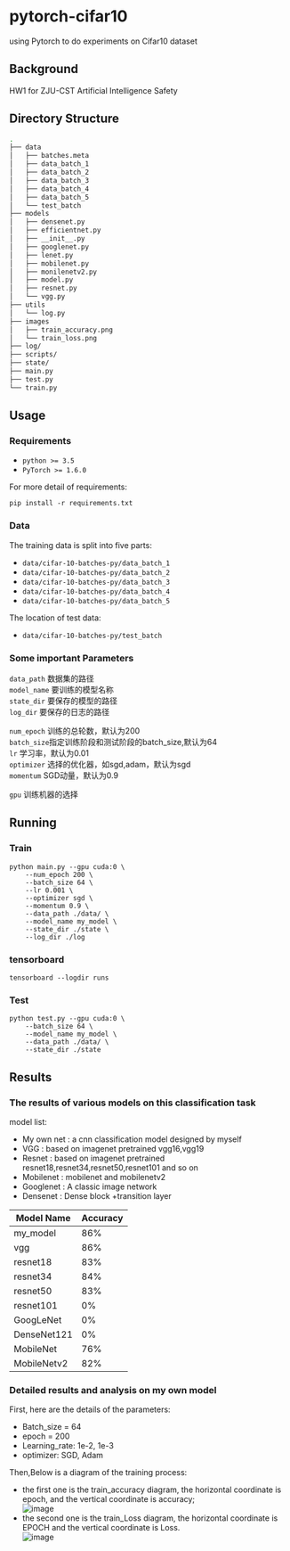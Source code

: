 # pytorch-cifar10
using Pytorch to do experiments on Cifar10 dataset
## Background
HW1 for ZJU-CST Artificial Intelligence Safety
## Directory Structure
```sh
.
├── data
│   ├── batches.meta
│   ├── data_batch_1
│   ├── data_batch_2
│   ├── data_batch_3
│   ├── data_batch_4
│   ├── data_batch_5
│   └── test_batch
├── models
│   ├── densenet.py
│   ├── efficientnet.py
│   ├── __init__.py
│   ├── googlenet.py
│   ├── lenet.py
│   ├── mobilenet.py
│   ├── monilenetv2.py
│   ├── model.py
│   ├── resnet.py
│   └── vgg.py
├── utils
│   └── log.py
├── images
│   ├── train_accuracy.png
│   └── train_loss.png
├── log/
├── scripts/
├── state/
├── main.py
├── test.py
└── train.py
```

## Usage
### Requirements
* ``` python >= 3.5 ```
* ``` PyTorch >= 1.6.0 ``` <br>

For more detail of requirements: <br>
``` 
pip install -r requirements.txt 
```
### Data
The training data is split into five parts:
* ``` data/cifar-10-batches-py/data_batch_1 ```
* ``` data/cifar-10-batches-py/data_batch_2 ```
* ``` data/cifar-10-batches-py/data_batch_3 ```
* ``` data/cifar-10-batches-py/data_batch_4 ```
* ``` data/cifar-10-batches-py/data_batch_5 ``` <br>

The location of test data:
* ``` data/cifar-10-batches-py/test_batch ```
### Some important Parameters
```data_path``` 数据集的路径 <br>
```model_name``` 要训练的模型名称 <br>
```state_dir``` 要保存的模型的路径 <br>
```log_dir``` 要保存的日志的路径 <br>

```num_epoch``` 训练的总轮数，默认为200 <br>
```batch_size```指定训练阶段和测试阶段的batch_size,默认为64 <br>
```lr``` 学习率，默认为0.01 <br>
```optimizer``` 选择的优化器，如sgd,adam，默认为sgd <br>
```momentum``` SGD动量，默认为0.9 <br>

```gpu``` 训练机器的选择 <br>

## Running
### Train
```
python main.py --gpu cuda:0 \
    --num_epoch 200 \
    --batch_size 64 \
    --lr 0.001 \
    --optimizer sgd \
    --momentum 0.9 \
    --data_path ./data/ \
    --model_name my_model \
    --state_dir ./state \
    --log_dir ./log
```
### tensorboard
```
tensorboard --logdir runs
```
### Test
```
python test.py --gpu cuda:0 \
    --batch_size 64 \
    --model_name my_model \
    --data_path ./data/ \
    --state_dir ./state
```

## Results
### The results of various models on this classification task
model list:
* My own net : a cnn classification model designed by myself
* VGG : based on imagenet pretrained vgg16,vgg19
* Resnet : based on imagenet pretrained resnet18,resnet34,resnet50,resnet101 and so on
* Mobilenet : mobilenet and mobilenetv2
* Googlenet : A classic image network
* Densenet : Dense block +transition layer

| Model Name | Accuracy |
| ---------- | -------- |
|  my_model  |    86%   |
|    vgg     |    86%   |
|  resnet18  |    83%   |
|  resnet34  |    84%   |
|  resnet50  |    83%    |
| resnet101  |    0%   |
| GoogLeNet  |    0%   |
|DenseNet121 |    0%   |
|  MobileNet |    76%   |
|MobileNetv2 |    82%   |
### Detailed results and analysis on my own model
First, here are the details of the parameters:
* Batch_size = 64
* epoch = 200
* Learning_rate: 1e-2, 1e-3
* optimizer: SGD, Adam <br>

Then,Below is a diagram of the training process: <br>
* the first one is the train_accuracy diagram, the horizontal coordinate is epoch, and the vertical coordinate is accuracy; <br>
![image](image/train_accuracy.png)
* the second one is the train_Loss diagram, the horizontal coordinate is EPOCH and the vertical coordinate is Loss. <br>
![image](image/train_loss.png)
